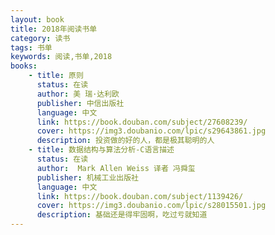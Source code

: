 ```yaml
---
layout: book
title: 2018年阅读书单
category: 读书
tags: 书单
keywords: 阅读,书单,2018
books: 
    - title: 原则
      status: 在读
      author: 美 瑞·达利欧 
      publisher: 中信出版社
      language: 中文
      link: https://book.douban.com/subject/27608239/
      cover: https://img3.doubanio.com/lpic/s29643861.jpg
      description: 投资做的好的人，都是极其聪明的人
    - title: 数据结构与算法分析-C语言描述
      status: 在读
      author:  Mark Allen Weiss 译者 冯舜玺 
      publisher: 机械工业出版社
      language: 中文
      link: https://book.douban.com/subject/1139426/
      cover: https://img3.doubanio.com/lpic/s28015501.jpg
      description: 基础还是得牢固啊，吃过亏就知道
---
```





     
  